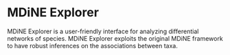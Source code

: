 # MDiNE Explorer
 MDiNE Explorer is a user-friendly interface for analyzing differential networks of species. MDiNE Explorer exploits the original MDiNE framework to have robust inferences on the associations between taxa.

 
